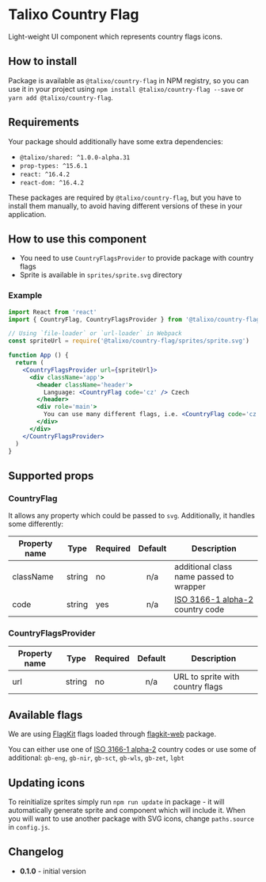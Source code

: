 # Talixo Country Flag

Light-weight UI component which represents country flags icons.

## How to install

Package is available as `@talixo/country-flag` in NPM registry, so you can use it in your project
using `npm install @talixo/country-flag --save` or `yarn add @talixo/country-flag`.

## Requirements

Your package should additionally have some extra dependencies:

- `@talixo/shared: ^1.0.0-alpha.31`
- `prop-types: ^15.6.1`
- `react: ^16.4.2`
- `react-dom: ^16.4.2`

These packages are required by `@talixo/country-flag`, but you have to install them manually,
to avoid having different versions of these in your application.

## How to use this component

- You need to use `CountryFlagsProvider` to provide package with country flags
- Sprite is available in `sprites/sprite.svg` directory

### Example

```jsx
import React from 'react'
import { CountryFlag, CountryFlagsProvider } from '@talixo/country-flag'

// Using `file-loader` or `url-loader` in Webpack
const spriteUrl = require('@talixo/country-flag/sprites/sprite.svg')

function App () {
  return (
    <CountryFlagsProvider url={spriteUrl}>
      <div className='app'>
        <header className='header'>
          Language: <CountryFlag code='cz' /> Czech
        </header>
        <div role='main'>
          You can use many different flags, i.e. <CountryFlag code='cz' />, <CountryFlag code='pl' /> or <CountryFlag code='de' />
        </div>
      </div>
    </CountryFlagsProvider>
  )
}
```

## Supported props

### CountryFlag

It allows any property which could be passed to `svg`. Additionally, it handles some differently:

Property name | Type      | Required | Default | Description
--------------|-----------|----------|:-------:|--------------------------------
className     | string    | no       | n/a     | additional class name passed to wrapper
code          | string    | yes      | n/a     | [ISO 3166-1 alpha-2](https://en.wikipedia.org/wiki/ISO_3166-1_alpha-2) country code

### CountryFlagsProvider

Property name | Type      | Required | Default | Description
--------------|-----------|----------|:-------:|--------------------------------
url           | string    | no       | n/a     | URL to sprite with country flags

## Available flags

We are using [FlagKit](https://github.com/madebybowtie/FlagKit) flags loaded through [flagkit-web](https://github.com/dfenstermaker/flagkit-web) package.

You can either use one of [ISO 3166-1 alpha-2](https://en.wikipedia.org/wiki/ISO_3166-1_alpha-2) country codes
or use some of additional: `gb-eng`, `gb-nir`, `gb-sct`, `gb-wls`, `gb-zet`, `lgbt`

## Updating icons

To reinitialize sprites simply run `npm run update` in package - it will automatically generate sprite and component which will include it.
When you will want to use another package with SVG icons, change `paths.source` in `config.js`.

## Changelog

- **0.1.0** - initial version
